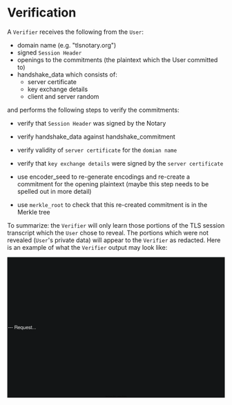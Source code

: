 # Verification

A `Verifier` receives the following from the `User`:

<!-- // TODO will explain each -->

- domain name (e.g. "tlsnotary.org")
- signed `Session Header`
- openings to the commitments (the plaintext which the User committed to)
- handshake_data which consists of:
  - server certificate
  - key exchange details
  - client and server random

and performs the following steps to verify the commitments:

<!-- // you can see these steps in tlsn/tlsn-core/tests/api.rs -->

- verify that `Session Header` was signed by the Notary
- verify handshake_data against handshake_commitment
- verify validity of `server certificate` for the `domian name`
- verify that `key exchange details` were signed by the `server certificate`

- use encoder_seed to re-generate encodings and re-create a commitment for the opening plaintext 
(maybe this step needs to be spelled out in more detail)
- use `merkle_root` to check that this re-created commitment is in the Merkle tree


To summarize: the `Verifier` will only learn those portions of the TLS session transcript which the `User` chose to reveal. The portions which were not revealed (`User`'s private data) will appear to the `Verifier` as redacted. Here is an example of what the `Verifier` output may look like:

<!-- // paste here a picture of an HTTP request with redacted fields -->

![Verification example](../diagrams/verification_example.svg)
